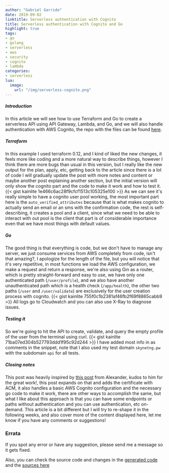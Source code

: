 ```yaml
---
author: "Gabriel Garrido"
date: 2019-09-02
linktitle: Serverless authentication with Cognito
title: Serverless authentication with Cognito and Go
highlight: true
tags:
- go
- golang
- serverless
- aws
- security
- cognito
- lambda
categories:
- serverless
lua:
  image:
    url: "/img/serverless-cognito.png"
---
```


##### **Introduction**
In this article we will see how to use Terraform and Go to create a serverless API using API Gateway, Lambda, and Go, and we will also handle authentication with AWS Cognito, the repo with the files can be found [here](https://github.com/kainlite/serverless-cognito).

##### **Terraform**
In this example I used terraform 0.12, and I kind of liked the new changes, it feels more like coding and a more natural way to describe things, however I think there are more bugs than usual in this version, but I really like the new output for the plan, apply, etc, getting back to the article since there is a lot of code I will gradually update the post with more notes and content or maybe another post explaining another section, but the initial version will only show the cognito part and the code to make it work and how to test it.
{{< gist kainlite 1e466c6ac28f9cfcf1513c105325e100 >}}
As we can see it's really simple to have a cognito user pool working, the most important part here is the `auto_verified_attributes` because that is what makes cognito to actually send an email or an sms with the confirmation code, the rest is self-describing, it creates a pool and a client, since what we need to be able to interact with out pool is the client that part is of considerable importance even that we have most things with default values.

##### **Go**
The good thing is that everything is code, but we don't have to manage any server, we just consume services from AWS completely from code, isn't that amazing?, I apologize for the length of the file, but you will notice that it's very repetitive, in most functions we load the AWS configuration, we make a request and return a response, we're also using Gin as a router, which is pretty straight-forward and easy to use, we have only one authenticated path (`/user/profile`), and we also have another unauthenticated path which is a health check (`/app/health`), the other two paths (`/user` and `/user/validate`) are exclusively for the user creation process with cognito.
{{< gist kainlite 755f0c1b2381af46fb2f69f8865cabb9 >}}
All logs go to Cloudwatch and you can also use X-Ray to diagnose issues.

##### **Testing it**
So we're going to hit the API to create, validate, and query the empty profile of the user from the terminal using curl.
{{< gist kainlite 71ba07ed304b527793ddd1f95c92d244 >}}
I have added most info in as comments in the snippet, note that I also used my test domain `skynetng.pw` with the subdomain `api` for all tests.

##### **Closing notes**
This post was heavily inspired by [this post](https://a.l3x.in/2018/07/25/lambda-api-custom-domain-tutorial.html) from Alexander, kudos to him for the great work!, this post expands on that and adds the certificate with ACM, it also handles a basic AWS Cognito configuration and the necessary go code to make it work, there are other ways to accomplish the same, but what I like about this approach is that you can have some endpoints or paths without authentication and you can use authentication, etc on-demand. This article is a bit different but I will try to re-shape it in the following weeks, and also cover more of the content displayed here, let me know if you have any comments or suggestions!

### Errata
If you spot any error or have any suggestion, please send me a message so it gets fixed.

Also, you can check the source code and changes in the [generated code](https://github.com/kainlite/kainlite.github.io) and the [sources here](https://github.com/kainlite/blog)
